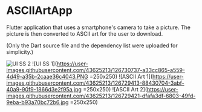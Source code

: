 # ASCIIArtApp
Flutter application that uses a smartphone's camera to take a picture.
The picture is then converted to ASCII art for the user to download.

(Only the Dart source file and the dependency list were uploaded for simplicity.)

![UI SS 2](https://user-images.githubusercontent.com/43625213/126730743-04697974-9664-484c-b77f-ce5c821b9a3c.PNG=250x250)
![UI SS 1](https://user-images.githubusercontent.com/43625213/126730737-a33cc865-a559-4d49-a35b-2caae36c4043.PNG =250x250)
![ASCII Art 1](https://user-images.githubusercontent.com/43625213/126729413-88430704-3abf-40a9-90f9-1866d3e2f95a.jpg =250x250)
![ASCII Art 2](https://user-images.githubusercontent.com/43625213/126729421-dfafa3df-6803-49fd-9eba-b93a70bc72b6.jpg =250x250)
